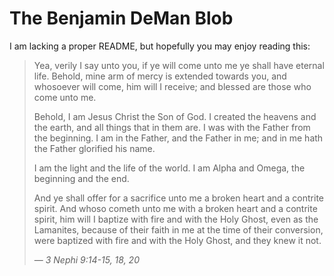 # The Benjamin DeMan Blob

I am lacking a proper README, but hopefully you may enjoy reading this:

> Yea, verily I say unto you, if ye will come unto me ye shall have eternal life.
> Behold, mine arm of mercy is extended towards you, and whosoever will come, him
> will I receive; and blessed are those who come unto me.
>
> Behold, I am Jesus Christ the Son of God. I created the heavens and the earth,
> and all things that in them are. I was with the Father from the beginning. I am
> in the Father, and the Father in me; and in me hath the Father glorified his
> name.
>
> I am the light and the life of the world. I am Alpha and Omega, the beginning
> and the end.
>
> And ye shall offer for a sacrifice unto me a broken heart and a contrite spirit.
> And whoso cometh unto me with a broken heart and a contrite spirit, him will I
> baptize with fire and with the Holy Ghost, even as the Lamanites, because of
> their faith in me at the time of their conversion, were baptized with fire and
> with the Holy Ghost, and they knew it not.
>
> — _3 Nephi 9:14-15, 18, 20_
